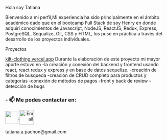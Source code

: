 
Hola soy Tatiana 

Bienvenido a mi perfil,Mi experiencia ha sido principalmente en el ámbito académico dado que en el bootcamp Full Stack de soy Henry en donde adquirí conocimientos de Javascript, NodeJS, ReactJS, Redux, Express, PostgreSQL, Sequalize, Git, CSS y HTML, los puse en práctica a través del desarrollo de los proyectos individuales.

Proyectos 

<a href="kilt-clothing.vercel.app">kilt-clothing.vercel.app</a>
Durante la elaboración de este proyecto mi mayor aporte estuvo en 
-la creación y conexión del backend y frontend usando react, react redux y express y en base de datos sequelize.
-creación de filtros de busqueda
-creación de CRUD completo para productos y categorías
-conexión de métodos de pagos 
-front y back de review 
-detección de bugs

### - 📫 Me podes contactar en: 

<p>
    <a href="https://www.linkedin.com/in/tatiana-pachon-martinez/">
      <img align="center" src="https://cdn-icons-png.flaticon.com/512/174/174857.png" height="40" width="40" />
    </a>
    <a align='right' href="tatiana.a.pachon@gmail.com">
      <img align="center" alt="Email" src="https://www.vectorlogo.zone/logos/gmail/gmail-icon.svg" height="45" width="45"/>
    </a>  
<p/>
<p><label>tatiana.a.pachon@gmail.com</label></p>
